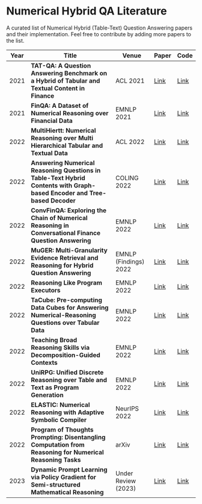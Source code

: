# Numerical Hybrid QA Literature

A curated list of Numerical Hybrid (Table-Text) Question Answering papers and their implementation. Feel free to contribute by adding more papers to the list.


| Year | Title | Venue | Paper | Code |
| --- | --- |  --- |  --- | --- |
| 2021 | **TAT-QA: A Question Answering Benchmark on a Hybrid of Tabular and Textual Content in Finance** | ACL 2021 | [Link](https://aclanthology.org/2021.acl-long.254/) | [Link](https://github.com/NExTplusplus/TAT-QA)|
| 2021 | **FinQA: A Dataset of Numerical Reasoning over Financial Data** | EMNLP 2021 | [Link](https://aclanthology.org/2021.emnlp-main.300/) | [Link](https://github.com/czyssrs/finqa)|
| 2022 | **MultiHiertt: Numerical Reasoning over Multi Hierarchical Tabular and Textual Data** | ACL 2022 | [Link](https://aclanthology.org/2022.acl-long.454/) | [Link](https://github.com/psunlpgroup/MultiHiertt)|
| 2022 | **Answering Numerical Reasoning Questions in Table-Text Hybrid Contents with Graph-based Encoder and Tree-based Decoder** | COLING 2022 | [Link](https://aclanthology.org/2022.coling-1.118/) | [Link](https://github.com/lfy79001/RegHNT)|
| 2022 | **ConvFinQA: Exploring the Chain of Numerical Reasoning in Conversational Finance Question Answering** | EMNLP 2022 | [Link](https://arxiv.org/abs/2210.03849) | [Link](https://github.com/czyssrs/ConvFinQA)|
| 2022 | **MuGER: Multi-Granularity Evidence Retrieval and Reasoning for Hybrid Question Answering** | EMNLP (Findings) 2022 | [Link](https://arxiv.org/abs/2210.10350) | [Link](https://github.com/JD-AI-Research-NLP/MuGER2)|
| 2022 | **Reasoning Like Program Executors** | EMNLP 2022 | [Link](https://arxiv.org/abs/2201.11473) | [Link](https://github.com/microsoft/ContextualSP/tree/master/poet)|
| 2022 | **TaCube: Pre-computing Data Cubes for Answering Numerical-Reasoning Questions over Tabular Data** | EMNLP 2022 | [Link](https://arxiv.org/abs/2205.12682) | [Link](https://github.com/koalazf99/tacube)|
| 2022 | **Teaching Broad Reasoning Skills via Decomposition-Guided Contexts** | EMNLP 2022 | [Link](https://arxiv.org/abs/2205.12496) | [Link](https://github.com/stonybrooknlp/teabreac)|
| 2022 | **UniRPG: Unified Discrete Reasoning over Table and Text as Program Generation** | EMNLP 2022 | [Link](https://arxiv.org/abs/2210.08249) | [Link](https://github.com/phddamuge/UniRPG)|
| 2022 | **ELASTIC: Numerical Reasoning with Adaptive Symbolic Compiler** | NeurIPS 2022 | [Link](https://arxiv.org/abs/2210.10105) | [Link](https://github.com/NeuraSearch/NeurIPS-2022-Submission-3358) |
| 2022 | **Program of Thoughts Prompting: Disentangling Computation from Reasoning for Numerical Reasoning Tasks** | arXiv | [Link](https://arxiv.org/abs/2211.12588) | [Link](https://github.com/wenhuchen/Program-of-Thoughts) |
| 2023 | **Dynamic Prompt Learning via Policy Gradient for Semi-structured Mathematical Reasoning** | Under Review (2023) | [Link](https://arxiv.org/abs/2209.14610) | [Link](https://tabmwp.github.io/) |
